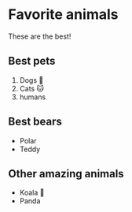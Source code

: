 # Favorite animals

These are the best!

## Best pets

1. Dogs :dog:
2. Cats :cat:
3. humans

## Best bears

- Polar
- Teddy

## Other amazing animals

- Koala :koala:
- Panda

